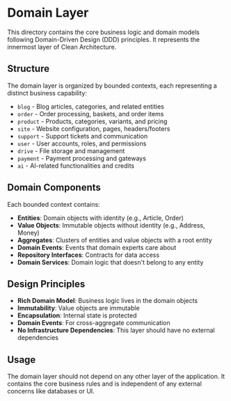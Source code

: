 # Domain Layer

This directory contains the core business logic and domain models following Domain-Driven Design (DDD) principles. It represents the innermost layer of Clean Architecture.

## Structure

The domain layer is organized by bounded contexts, each representing a distinct business capability:

- `blog` - Blog articles, categories, and related entities
- `order` - Order processing, baskets, and order items
- `product` - Products, categories, variants, and pricing
- `site` - Website configuration, pages, headers/footers
- `support` - Support tickets and communication
- `user` - User accounts, roles, and permissions
- `drive` - File storage and management
- `payment` - Payment processing and gateways
- `ai` - AI-related functionalities and credits

## Domain Components

Each bounded context contains:

- **Entities**: Domain objects with identity (e.g., Article, Order)
- **Value Objects**: Immutable objects without identity (e.g., Address, Money)
- **Aggregates**: Clusters of entities and value objects with a root entity
- **Domain Events**: Events that domain experts care about
- **Repository Interfaces**: Contracts for data access
- **Domain Services**: Domain logic that doesn't belong to any entity

## Design Principles

- **Rich Domain Model**: Business logic lives in the domain objects
- **Immutability**: Value objects are immutable
- **Encapsulation**: Internal state is protected
- **Domain Events**: For cross-aggregate communication
- **No Infrastructure Dependencies**: This layer should have no external dependencies

## Usage

The domain layer should not depend on any other layer of the application. It contains the core business rules and is independent of any external concerns like databases or UI. 